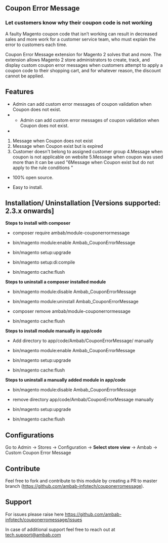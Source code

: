 ## Coupon Error Message

### Let customers know why their coupon code is not working

A faulty Magento coupon code that isn’t working can result in decreased sales and more work for a customer service team, who must explain the error to customers each time.

Coupon Error Message extension for Magento 2 solves that and more. The extension allows Magento 2 store administrators to create, track, and display custom coupon error messages when customers attempt to apply a coupon code to their shopping cart, and for whatever reason, the discount cannot be applied.

## Features

- Admin can add custom error messages of coupon validation when Coupon does not exist.
- - Admin can add custom error messages of coupon validation when Coupon does not exist.
- 
1. Message when Coupon does not exist
2. Message when Coupon exist but is expired
3. Customer doesn't belong to assigned customer group
4.Message when coupon is not applicable on website
5.Message when coupon was used more than it can be used
"6Message when Coupon exist but do not apply to the rule conditions	"

- 100% open source.

- Easy to install.


## Installation/ Uninstallation [Versions supported: 2.3.x onwards]

**Steps to install with composer**

- composer require ambab/module-couponerrormessage

- bin/magento module:enable Ambab_CouponErrorMessage

- bin/magento setup:upgrade

- bin/magento setup:di:compile

- bin/magento cache:flush

**Steps to uninstall a composer installed module**

- bin/magento module:disable Ambab_CouponErrorMessage

- bin/magento module:uninstall Ambab_CouponErrorMessage

- composer remove ambab/module-couponerrormessage

- bin/magento cache:flush


**Steps to install module manually in app/code**

- Add directory to app/code/Ambab/CouponErrorMessage/ manually

- bin/magento module:enable Ambab_CouponErrorMessage

- bin/magento setup:upgrade

- bin/magento cache:flush

**Steps to uninstall a manually added module in app/code**

- bin/magento module:disable Ambab_CouponErrorMessage

- remove directory app/code/Ambab/CouponErrorMessage manually

- bin/magento setup:upgrade

- bin/magento cache:flush


## Configurations

Go to Admin -> Stores -> Configuration -> **Select store view** -> Ambab -> Custom Coupon Error Message


## Contribute

Feel free to fork and contribute to this module by creating a PR to master branch (https://github.com/ambab-infotech/couponerromessage).

## Support

For issues please raise here https://github.com/ambab-infotech/couponerromessage/issues

In case of additional support feel free to reach out at tech.support@ambab.com
